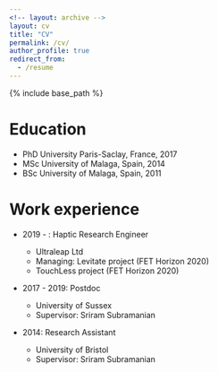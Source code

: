 ```yaml
---
<!-- layout: archive -->
layout: cv
title: "CV"
permalink: /cv/
author_profile: true
redirect_from:
  - /resume
---
```


{% include base_path %}

Education
======
* PhD University Paris-Saclay, France, 2017 
* MSc University of Malaga, Spain, 2014
* BSc University of Malaga, Spain, 2011

Work experience
======
* 2019 - : Haptic Research Engineer 
  * Ultraleap Ltd
  * Managing: Levitate project (FET Horizon 2020)
  * TouchLess project (FET Horizon 2020)

* 2017 - 2019: Postdoc 
  * University of Sussex
  * Supervisor: Sriram Subramanian

* 2014: Research Assistant
  * University of Bristol
  * Supervisor: Sriram Subramanian
  
<!-- Skills
======
* Skill 1
* Skill 2
  * Sub-skill 2.1
  * Sub-skill 2.2
  * Sub-skill 2.3
* Skill 3

Publications
======
  <ul>{% for post in site.publications %}
    {% include archive-single-cv.html %}
  {% endfor %}</ul>
  
Talks
======
  <ul>{% for post in site.talks %}
    {% include archive-single-talk-cv.html %}
  {% endfor %}</ul>
  
Teaching
======
  <ul>{% for post in site.teaching %}
    {% include archive-single-cv.html %}
  {% endfor %}</ul>
  
Service and leadership
======
* Currently signed in to 43 different slack teams
 -->
